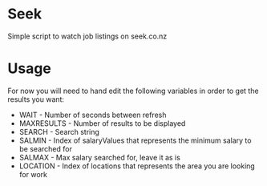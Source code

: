 # Seek
Simple script to watch job listings on seek.co.nz

# Usage
For now you will need to hand edit the following variables in order to get the results you want:
* WAIT - Number of seconds between refresh
* MAXRESULTS - Number of results to be displayed
* SEARCH - Search string
* SALMIN - Index of salaryValues that represents the minimum salary to be searched for
* SALMAX - Max salary searched for, leave it as is
* LOCATION - Index of locations that represents the area you are looking for work
